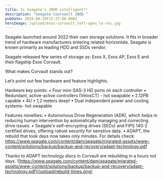 ```yaml
---
title: Is Seagate's JBOD intelligent?!
description: "Seagate Courvault JBOD "
pubDate: 2024-08-19T15:37:00.000Z
heroImage: /upload/exos-corvault_left-open_lo-res.jpg
---
```

Seagate launched around 2022 their own storage solutions. It fits in broader trend of hardware manufacturers entering related horizontals. Seagate is known primarily as leading HDD and SSDs vendor.

Seagate released few series of storage as: Exos X, Exos AP, Exos E and their flagship Exos Corvault. 

What makes Corvault stands out?

Let’s point out few hardware and feature highlights.

Hardware key points:
•	Four mini-SAS-3 HD ports on each controller
•	Redundant, active-active controllers (VelosCT) - hot swapable
•	2.12PB capable
•	4U 
•	1,2 meters deep!
•	Dual independent power and cooling systems- hot swapable

Features novelties:
•	Autonomous Drive Regeneration (ADR), which helps in reducing human intervention by automatically managing and correcting drive issues.
•	Seagate's self-encrypting drives (SEDs) and FIPS 140-2 certified drives, offering robust security for sensitive data.
•	ADAPT, the rebuild that took days now takes only minutes. For details check: https://www.seagate.com/content/dam/seagate/migrated-assets/www-content/solutions/backup/backup-and-recovery/adapt-technology.pdf



Thanks to ADAPT technology discs in Corvault are rebuilding in a hours not days.
![https://www.seagate.com/content/dam/seagate/migrated-assets/www-content/solutions/backup/backup-and-recovery/adapt-technology.pdf](/upload/rebuild-times.png)
